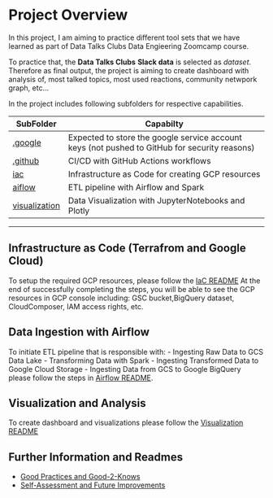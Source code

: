 # Project Overview

In this project, I am aiming to practice different tool sets that we have learned as part of Data Talks Clubs Data Engieering Zoomcamp course.

To practice that, the **Data Talks Clubs** **Slack data** is selected as *dataset*. Therefore as final output, the project is aiming to create dashboard with analysis of, most talked topics, most used reactions, community netwpork graph, etc...

In the project includes following subfolders for respective capabilities.

| SubFolder                         | Capabilty                                                                                     |
| ----------------------------------|----------------------------------------------------------                                     |
| [.google](./.google/)             | Expected to store the google service account keys (not pushed to GitHub for security reasons) |
| [.github](./.github/workflows)    | CI/CD with GitHub Actions workflows                      |
| [iac](./iac/)                     | Infrastructure as Code for creating GCP resources        |
| [aiflow](./airflow/)              | ETL pipeline  with Airflow and Spark                     |
| [visualization](./visualization/) | Data Visualization with JupyterNotebooks and Plotly      |

---
## Infrastructure as Code (Terrafrom and Google Cloud)

To setup the required GCP resources, please follow the [IaC README](./iac/README.md)
At the end of successfully completing the steps, you will be able to see the GCP resources in GCP console including: GSC bucket,BigQuery dataset, CloudComposer, IAM access rights, etc.


## Data Ingestion with Airflow

To initiate ETL pipeline that is responsible with:
    - Ingesting Raw Data to GCS Data Lake
    - Transforming Data with Spark
    - Ingesting Transformed Data to Google Cloud Storage
    - Ingesting Data from GCS to Google BigQuery
please follow the steps in [Airflow README](./airflow/README.md).

## Visualization and Analysis

To create dashboard and visualizations please follow the [Visualization README](./visualization/README.md)


## Further Information and Readmes
- [Good Practices and Good-2-Knows](./docs/good-2-knows.md)
- [Self-Assessment and Future Improvements](./docs/project-self-assesment.md)
